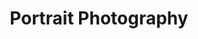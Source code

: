 ---
layout: gallery_blog
title: Portrait Photography
icon: fa-street-view
order: 3
blog_tag: portraiture
---